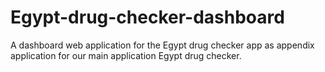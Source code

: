 # Egypt-drug-checker-dashboard
A dashboard web application for the Egypt drug checker app as appendix application for our main application Egypt drug checker.
